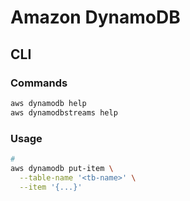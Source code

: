 # Amazon DynamoDB

## CLI

### Commands

```sh
aws dynamodb help
aws dynamodbstreams help
```

### Usage

```sh
#
aws dynamodb put-item \
  --table-name '<tb-name>' \
  --item '{...}'
```
